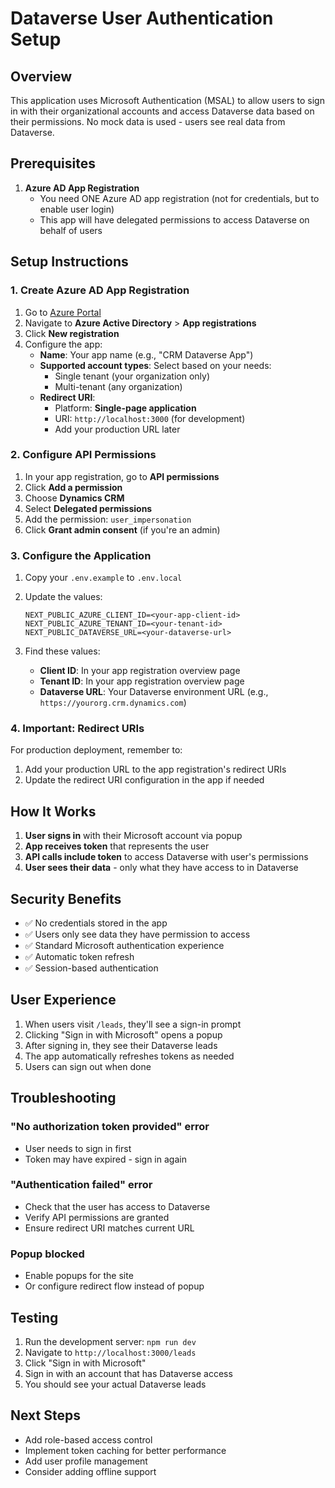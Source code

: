 # Dataverse User Authentication Setup

## Overview
This application uses Microsoft Authentication (MSAL) to allow users to sign in with their organizational accounts and access Dataverse data based on their permissions. No mock data is used - users see real data from Dataverse.

## Prerequisites

1. **Azure AD App Registration**
   - You need ONE Azure AD app registration (not for credentials, but to enable user login)
   - This app will have delegated permissions to access Dataverse on behalf of users

## Setup Instructions

### 1. Create Azure AD App Registration

1. Go to [Azure Portal](https://portal.azure.com)
2. Navigate to **Azure Active Directory** > **App registrations**
3. Click **New registration**
4. Configure the app:
   - **Name**: Your app name (e.g., "CRM Dataverse App")
   - **Supported account types**: Select based on your needs:
     - Single tenant (your organization only)
     - Multi-tenant (any organization)
   - **Redirect URI**: 
     - Platform: **Single-page application**
     - URI: `http://localhost:3000` (for development)
     - Add your production URL later

### 2. Configure API Permissions

1. In your app registration, go to **API permissions**
2. Click **Add a permission**
3. Choose **Dynamics CRM**
4. Select **Delegated permissions**
5. Add the permission: `user_impersonation`
6. Click **Grant admin consent** (if you're an admin)

### 3. Configure the Application

1. Copy your `.env.example` to `.env.local`
2. Update the values:
   ```env
   NEXT_PUBLIC_AZURE_CLIENT_ID=<your-app-client-id>
   NEXT_PUBLIC_AZURE_TENANT_ID=<your-tenant-id>
   NEXT_PUBLIC_DATAVERSE_URL=<your-dataverse-url>
   ```

3. Find these values:
   - **Client ID**: In your app registration overview page
   - **Tenant ID**: In your app registration overview page
   - **Dataverse URL**: Your Dataverse environment URL (e.g., `https://yourorg.crm.dynamics.com`)

### 4. Important: Redirect URIs

For production deployment, remember to:
1. Add your production URL to the app registration's redirect URIs
2. Update the redirect URI configuration in the app if needed

## How It Works

1. **User signs in** with their Microsoft account via popup
2. **App receives token** that represents the user
3. **API calls include token** to access Dataverse with user's permissions
4. **User sees their data** - only what they have access to in Dataverse

## Security Benefits

- ✅ No credentials stored in the app
- ✅ Users only see data they have permission to access
- ✅ Standard Microsoft authentication experience
- ✅ Automatic token refresh
- ✅ Session-based authentication

## User Experience

1. When users visit `/leads`, they'll see a sign-in prompt
2. Clicking "Sign in with Microsoft" opens a popup
3. After signing in, they see their Dataverse leads
4. The app automatically refreshes tokens as needed
5. Users can sign out when done

## Troubleshooting

### "No authorization token provided" error
- User needs to sign in first
- Token may have expired - sign in again

### "Authentication failed" error
- Check that the user has access to Dataverse
- Verify API permissions are granted
- Ensure redirect URI matches current URL

### Popup blocked
- Enable popups for the site
- Or configure redirect flow instead of popup

## Testing

1. Run the development server: `npm run dev`
2. Navigate to `http://localhost:3000/leads`
3. Click "Sign in with Microsoft"
4. Sign in with an account that has Dataverse access
5. You should see your actual Dataverse leads

## Next Steps

- Add role-based access control
- Implement token caching for better performance
- Add user profile management
- Consider adding offline support